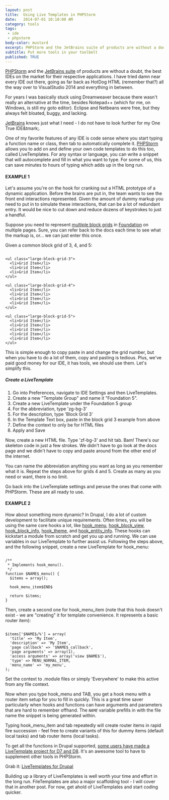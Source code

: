 ```yaml
---
layout: post
title:  Using Live Templates in PHPStorm
date:   2014-07-01 10:10:00 AM
category: tools
tags:
 - ide
 - phpstorm
body-color: mustard
excerpt: PHPStorm and the JetBrains suite of products are without a doubt, the best IDEs on the market for their respective applications. If you do a lot of custom development, you owe it to yourself to learn and use every tool this IDE can afford you.
subtitle: Put more tools in your toolbelt
published: TRUE
---
```


[PHPStorm](http://www.jetbrains.com/phpstorm/) and the [JetBrains suite](http://www.jetbrains.com/products.html) of products are without a doubt, the best IDEs on the market for their respective applications. I have tried damn near
every IDE out there, going as far back as HotDog HTML (remember that?) all the way over to VisualStudio 2014 and everything in between.

For years I was basically stuck using Dreamweaver because there wasn't really an alternative at the time, besides Notepad++ (which for me, on Windows,
is still my goto editor). Eclipse and Netbeans were free, but they always felt bloated, buggy, and lacking.

[JetBrains](http://www.jetbrains.com/products.html) knows just what I need - I do not have to look further for my One True IDE&tmark;.

One of my favorite features of any IDE is code sense where you start typing a function name or class, then tab to automatically complete it. [PHPStorm](http://www.jetbrains.com/phpstorm/)
allows you to add on and define your own code templates to do this too, called LiveTemplates. For any syntax or language, you can write a snippet
that will autocomplete and fill in what you want to type. For some of us, this can save minutes to hours of typing which adds up in the long run.

#### EXAMPLE 1

Let's assume you're on the hook for cranking out a HTML prototype of a dynamic application. Before the brains are put in, the team wants to see the
front end interactions represented. Given the amount of dummy markup you need to put in to simulate these interactions, that can be a lot of
redundant entry. It would be nice to cut down and reduce dozens of keystrokes to just a handful.

Suppose you need to represent [multiple block grids](http://foundation.zurb.com/docs/components/block_grid.html) in [Foundation](http://foundation.zurb.com/docs/components/block_grid.html) on
multiple pages. Sure, you can refer back to the docs each time to see what the markup is, or... we can just enter this once.

Given a common block grid of 3, 4, and 5:

<pre class="language-markup"><code class="language-markup">
&lt;ul class="large-block-grid-3"&gt;
  &lt;li&gt;Grid Item&lt;/li&gt;
  &lt;li&gt;Grid Item&lt;/li&gt;
  &lt;li&gt;Grid Item&lt;/li&gt;
&lt;/ul&gt;

&lt;ul class="large-block-grid-4"&gt;
  &lt;li&gt;Grid Item&lt;/li&gt;
  &lt;li&gt;Grid Item&lt;/li&gt;
  &lt;li&gt;Grid Item&lt;/li&gt;
  &lt;li&gt;Grid Item&lt;/li&gt;
&lt;/ul&gt;

&lt;ul class="large-block-grid-5"&gt;
  &lt;li&gt;Grid Item&lt;/li&gt;
  &lt;li&gt;Grid Item&lt;/li&gt;
  &lt;li&gt;Grid Item&lt;/li&gt;
  &lt;li&gt;Grid Item&lt;/li&gt;
  &lt;li&gt;Grid Item&lt;/li&gt;
&lt;/ul&gt;
</code></pre>

This is simple enough to copy paste in and change the grid number, but when you have to do a lot of them, copy and pasting is tedious. Plus, we've
paid good money for our IDE, it has tools, we should use them. Let's simplify this.

##### Create a LiveTemplate

1. Go into Preferences, navigate to IDE Settings and then LiveTemplates.
2. Create a new "Template Group" and name it "Foundation 5".
3. Create a new LiveTemplate under the Foundation 5 group
4. For the abbreviation, type 'zg-bg-3'
5. For the description, type 'Block Grid 3'
6. In the Template Text box, paste in the block grid 3 example from above
7. Define the context to only be for HTML files
8. Apply and Save

Now, create a new HTML file. Type 'zf-bg-3' and hit tab. Bam! There's our skeleton code in just a few strokes. We didn't have to go look at the docs page
and we didn't have to copy and paste around from the other end of the internet.

You can name the abbreviation anything you want as long as you remember what it is. Repeat the steps above for grids 4 and 5. Create as many as you need or want,
there is no limit.

Go back into the LiveTemplate settings and peruse the ones that come with PHPStorm. These are all ready to use.

#### EXAMPLE 2

How about something more dynamic? In Drupal, I do a lot of custom development to facilitate unique requirements. Often times, you will be using
the same core hooks a lot, like [hook_menu](https://api.drupal.org/api/drupal/modules%21system%21system.api.php/function/hook_menu/7), [hook_block_view](https://api.drupal.org/api/drupal/modules%21block%21block.api.php/function/hook_block_view/7),
[hook_block_info](https://api.drupal.org/api/drupal/modules%21block%21block.api.php/function/hook_block_info/7), [hook_theme](https://api.drupal.org/api/drupal/modules%21system%21system.api.php/function/hook_theme/7), and [hook_entity_info](https://api.drupal.org/api/drupal/modules%21system%21system.api.php/function/hook_entity_info/7). These hooks can kickstart a module
from scratch and get you up and running. We can use variables in our LiveTemplate to further assist us. Following the steps above, and the following
snippet, create a new LiveTemplate for hook_menu:

<pre class="language-php"><code class="language-php">
/**
 * Implements hook_menu().
 */
function $NAME$_menu() {
  $items = array();

  hook_menu_item$END$

  return $items;
}
</code></pre>

Then, create a second one for hook_menu_item (note that this hook doesn't exist - we are "creating" it for template convenience. It represents a
basic router item):

<pre class="language-php"><code class="language-php">
$items['$NAME$/%'] = array(
  'title' => 'My Item',
  'description' => 'My Item',
  'page callback' => '$NAME$_callback',
  'page arguments' => array(1),
  'access arguments' => array('view $NAME$'),
  'type' => MENU_NORMAL_ITEM,
  'menu_name' => 'my_menu',
);
</code></pre>

Set the context to .module files or simply 'Everywhere' to make this active from any file context.

Now when you type hook_menu and TAB, you get a hook menu with a router item setup for you to fill in quickly. This is a great time saver particularly
when hooks and functions can have arguments and parameters that are hard to remember offhand. The <code>$NAME$</code> variable prefills in with the file
name the snippet is being generated within.

Typing hook_menu_item and tab repeatedly will create router items in rapid fire succession - feel free to create variants of this for dummy items (default local tasks) and tab router items (local tasks).

To get all the functions in Drupal supported, [some users have made a LiveTemplate project for D7 and D8](https://www.drupal.org/project/phpstorm-templates). It's an awesome tool to have to supplement
other tools in PHPStorm.

Grab it: [LiveTemplates for Drupal](https://www.drupal.org/project/phpstorm-templates)

Building up a library of LiveTemplates is well worth your time and effort in the long run. FileTemplates are also a major scaffolding tool - I will cover
that in another post. For now, get ahold of LiveTemplates and start coding quicker.